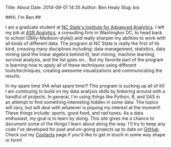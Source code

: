 Title: About
Date: 2014-09-01 14:35
Author: Ben Healy
Slug: bio

##Hi, I'm Ben.##

I am a graduate student at [NC State's Institute for Advanced Analytics]. I left my job at [ASR Analytics], a consulting firm in Washington DC, to head back to school ([Billy-Madison-style])
and really sharpen my abilities to work with all kinds of different data. The program at NC State is really the first of its kind, crossing many disciplines including: 
data management, statistics, data mining (and the linear algebra behind it), text mining, machine learning, survival analysis, and the list goes on... But my favorite 
part of the program is learning how to apply all of these techniques using different tools/techniques, creating awesome visualizations and communicating the results.

In my spare time (HA what spare time!? This program is sucking up all of it!) I am continuing to build on my data analysis skills by tinkering around with a handful of projects. 
In general, I'm using things like Python, R, and SAS in an attempt to find something interesting 
hidden in some data. The topics will vary, but will deal with whatever is piquing my interest at the moment! These things include: sports, good food, 
and rad tunes. As a data enthusiast, my goal is to learn by doing. This site gives me a chance to document some of 
the things I learn about along the way. I'll try to keep any code I've developed for past and on-going projects up to date on [GitHub]. Check out my [Contacts]
page if you'd like to get in touch in some way shape or form!


[NC State's Institute for Advanced Analytics]: http://analytics.ncsu.edu/
[ASR Analytics]: http://www.asranalytics.com/
[Billy-Maddison-style]: https://www.youtube.com/watch?v=uMtkiS1SU_c
[GitHub]: https://github.com/bheal521
[Contacts]: http://bheal521.github.io/pages/contact.html